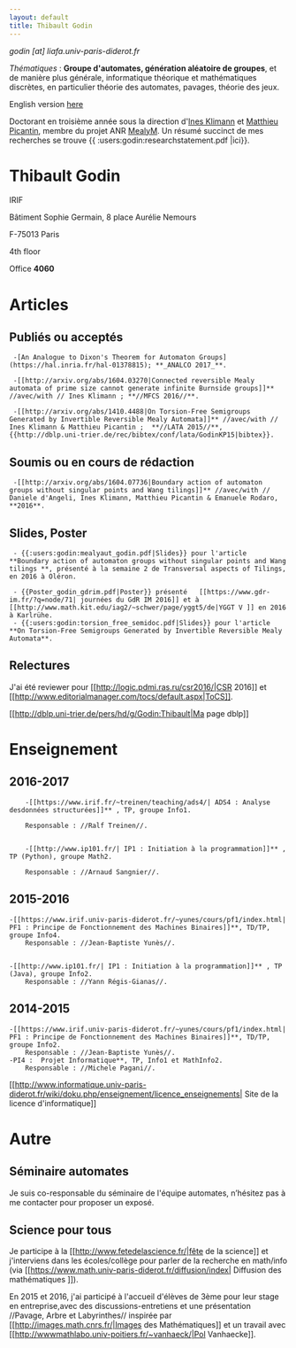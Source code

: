 ```yaml
---
layout: default
title: Thibault Godin
---
```



_godin [at] liafa.univ-paris-diderot.fr_

_Thématiques_ : **Groupe d'automates, génération aléatoire de groupes**, et de manière plus générale,  informatique théorique et mathématiques discrètes, en particulier théorie des automates, pavages, théorie des jeux.

English version [here](https://www.irif.fr/en/users/godin/index)

Doctorant en troisième année sous la direction d'[Ines Klimann](https://www.irif.univ-paris-diderot.fr/~klimann/) et [Matthieu Picantin](https://www.irif.univ-paris-diderot.fr/~picantin/), membre du projet ANR [MealyM](https://www.irif.univ-paris-diderot.fr/~klimann/MealyM/index.php?page=accueil). Un résumé succinct de mes recherches se trouve {{ :users:godin:researchstatement.pdf |ici}}.

# Thibault Godin #

IRIF 

Bâtiment Sophie Germain, 8 place Aurélie Nemours 

F-75013 Paris 

4th floor 

Office **4060**






# Articles  #
## Publiés ou acceptés ##

     -[An Analogue to Dixon's Theorem for Automaton Groups](https://hal.inria.fr/hal-01378815); **_ANALCO 2017_**.

     -[[http://arxiv.org/abs/1604.03270|Connected reversible Mealy automata of prime size cannot generate infinite Burnside groups]]** //avec/with // Ines Klimann ; **//MFCS 2016//**.

     -[[http://arxiv.org/abs/1410.4488|On Torsion-Free Semigroups Generated by Invertible Reversible Mealy Automata]]** //avec/with // Ines Klimann & Matthieu Picantin ;  **//LATA 2015//**, {{http://dblp.uni-trier.de/rec/bibtex/conf/lata/GodinKP15|bibtex}}.





## Soumis ou en cours de rédaction ##



     -[[http://arxiv.org/abs/1604.07736|Boundary action of automaton groups without singular points and Wang tilings]]** //avec/with // Daniele d'Angeli, Ines Klimann, Matthieu Picantin & Emanuele Rodaro, **2016**.

## Slides, Poster ##
     - {{:users:godin:mealyaut_godin.pdf|Slides}} pour l'article **Boundary action of automaton groups without singular points and Wang tilings **, présenté à la semaine 2 de Transversal aspects of Tilings, en 2016 à Oléron.

     - {{Poster_godin_gdrim.pdf|Poster}} présenté   [[https://www.gdr-im.fr/?q=node/71| journées du GdR IM 2016]] et à [[http://www.math.kit.edu/iag2/~schwer/page/yggt5/de|YGGT V ]] en 2016 à Karlrühe.
     - {{:users:godin:torsion_free_semidoc.pdf|Slides}} pour l'article **On Torsion-Free Semigroups Generated by Invertible Reversible Mealy Automata**.


## Relectures ## 

J'ai été reviewer pour  [[http://logic.pdmi.ras.ru/csr2016/|CSR 2016]] et [[http://www.editorialmanager.com/tocs/default.aspx|ToCS]].


[[http://dblp.uni-trier.de/pers/hd/g/Godin:Thibault|Ma page dblp]]
# Enseignement #
## 2016-2017 ##
        -[[https://www.irif.fr/~treinen/teaching/ads4/| ADS4 : Analyse desdonnées structurées]]** , TP, groupe Info1.

		Responsable : //Ralf Treinen//.


        -[[http://www.ip101.fr/| IP1 : Initiation à la programmation]]** , TP (Python), groupe Math2.

		Responsable : //Arnaud Sangnier//.
        

## 2015-2016 ##

	-[[https://www.irif.univ-paris-diderot.fr/~yunes/cours/pf1/index.html| PF1 : Principe de Fonctionnement des Machines Binaires]]**, TD/TP, groupe Info4.
		Responsable : //Jean-Baptiste Yunès//.	

	
    -[[http://www.ip101.fr/| IP1 : Initiation à la programmation]]** , TP (Java), groupe Info2.
		Responsable : //Yann Régis-Gianas//.


## 2014-2015 ##
	

	-[[https://www.irif.univ-paris-diderot.fr/~yunes/cours/pf1/index.html| PF1 : Principe de Fonctionnement des Machines Binaires]]**, TD/TP, groupe Info2.
		Responsable : //Jean-Baptiste Yunès//.
	-PI4 :  Projet Informatique**, TP, Info1 et MathInfo2.
        Responsable : //Michele Pagani//.

                
[[http://www.informatique.univ-paris-diderot.fr/wiki/doku.php/enseignement/licence_enseignements| Site de la licence d'informatique]]
# Autre #


## Séminaire automates ##


Je suis co-responsable du séminaire de l'équipe automates, n’hésitez pas à me contacter pour proposer un exposé.

## Science pour tous ##


Je participe à la [[http://www.fetedelascience.fr/|fête de la science]]   et j'interviens dans les écoles/collège pour parler de la recherche en math/info (via [[https://www.math.univ-paris-diderot.fr/diffusion/index| Diffusion des mathématiques ]]). 

En 2015 et 2016, j'ai participé à l'accueil d'élèves de 3ème pour leur stage en entreprise,avec des discussions-entretiens et une présentation //Pavage, Arbre et Labyrinthes// inspirée par [[http://images.math.cnrs.fr/|Images des Mathématiques]] et un travail avec [[http://wwwmathlabo.univ-poitiers.fr/~vanhaeck/|Pol Vanhaecke]].
